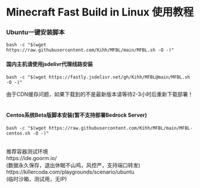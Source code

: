 # Minecraft Fast Build in Linux 使用教程
### Ubuntu一键安装脚本</br>
```shell
bash -c "$(wget https://raw.githubusercontent.com/Kihh/MFBL/main/MFBL.sh -O -)"
```

#### 国内主机请使用jsdelivr代理线路安装 </br>

```shell
bash -c "$(wget https://fastly.jsdelivr.net/gh/Kihh/MFBL@main/MFBL.sh -O -)"
```
由于CDN缓存问题，如果下载到的不是最新版本请等待2-3小时后重新下载部署！
</br>
</br>
#### Centos系统Beta版脚本安装(暂不支持部署Bedrock Server) </br>

```shell
bash -c "$(wget https://raw.githubusercontent.com/Kihh/MFBL/main/MFBL-centos.sh -O -)"
```

</br>
推荐容器测试环境
</br>
https://ide.goorm.io/</br>
(数据永久保存，退出休眠不山鸡，风控严，支持端口转发)</br>
https://killercoda.com/playgrounds/scenario/ubuntu</br>
(临时沙箱，测试用，无IP)
